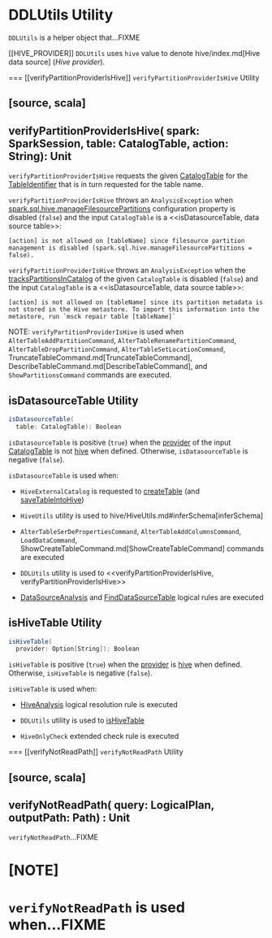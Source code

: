 # DDLUtils Utility

`DDLUtils` is a helper object that...FIXME

[[HIVE_PROVIDER]]
`DDLUtils` uses `hive` value to denote hive/index.md[Hive data source] (_Hive provider_).

=== [[verifyPartitionProviderIsHive]] `verifyPartitionProviderIsHive` Utility

[source, scala]
----
verifyPartitionProviderIsHive(
  spark: SparkSession,
  table: CatalogTable,
  action: String): Unit
----

`verifyPartitionProviderIsHive` requests the given [CatalogTable](CatalogTable.md) for the [TableIdentifier](CatalogTable.md#identifier) that is in turn requested for the table name.

`verifyPartitionProviderIsHive` throws an `AnalysisException` when [spark.sql.hive.manageFilesourcePartitions](hive/configuration-properties.md#spark.sql.hive.manageFilesourcePartitions) configuration property is disabled (`false`) and the input `CatalogTable` is a <<isDatasourceTable, data source table>>:

```text
[action] is not allowed on [tableName] since filesource partition management is disabled (spark.sql.hive.manageFilesourcePartitions = false).
```

`verifyPartitionProviderIsHive` throws an `AnalysisException` when the [tracksPartitionsInCatalog](CatalogTable.md#tracksPartitionsInCatalog) of the given `CatalogTable` is disabled (`false`) and the input `CatalogTable` is a <<isDatasourceTable, data source table>>:

```text
[action] is not allowed on [tableName] since its partition metadata is not stored in the Hive metastore. To import this information into the metastore, run `msck repair table [tableName]`
```

NOTE: `verifyPartitionProviderIsHive` is used when `AlterTableAddPartitionCommand`, `AlterTableRenamePartitionCommand`, `AlterTableDropPartitionCommand`, `AlterTableSetLocationCommand`, TruncateTableCommand.md[TruncateTableCommand], DescribeTableCommand.md[DescribeTableCommand], and `ShowPartitionsCommand` commands are executed.

## <span id="isDatasourceTable"> isDatasourceTable Utility

```scala
isDatasourceTable(
  table: CatalogTable): Boolean
```

`isDatasourceTable` is positive (`true`) when the [provider](CatalogTable.md#provider) of the input [CatalogTable](CatalogTable.md) is not [hive](#HIVE_PROVIDER) when defined. Otherwise, `isDatasourceTable` is negative (`false`).

`isDatasourceTable` is used when:

* `HiveExternalCatalog` is requested to [createTable](hive/HiveExternalCatalog.md#createTable) (and [saveTableIntoHive](hive/HiveExternalCatalog.md#saveTableIntoHive))

* `HiveUtils` utility is used to hive/HiveUtils.md#inferSchema[inferSchema]

* `AlterTableSerDePropertiesCommand`, `AlterTableAddColumnsCommand`, `LoadDataCommand`, ShowCreateTableCommand.md[ShowCreateTableCommand] commands are executed

* `DDLUtils` utility is used to <<verifyPartitionProviderIsHive, verifyPartitionProviderIsHive>>

* [DataSourceAnalysis](logical-analysis-rules/DataSourceAnalysis.md) and [FindDataSourceTable](logical-analysis-rules/FindDataSourceTable.md) logical rules are executed

## <span id="isHiveTable"> isHiveTable Utility

```scala
isHiveTable(
  provider: Option[String]): Boolean
```

`isHiveTable` is positive (`true`) when the [provider](CatalogTable.md#provider) is [hive](#HIVE_PROVIDER) when defined. Otherwise, `isHiveTable` is negative (`false`).

`isHiveTable` is used when:

* [HiveAnalysis](hive/HiveAnalysis.md) logical resolution rule is executed

* `DDLUtils` utility is used to [isHiveTable](#isHiveTable)

* `HiveOnlyCheck` extended check rule is executed

=== [[verifyNotReadPath]] `verifyNotReadPath` Utility

[source, scala]
----
verifyNotReadPath(
  query: LogicalPlan,
  outputPath: Path) : Unit
----

`verifyNotReadPath`...FIXME

[NOTE]
====
`verifyNotReadPath` is used when...FIXME
====
